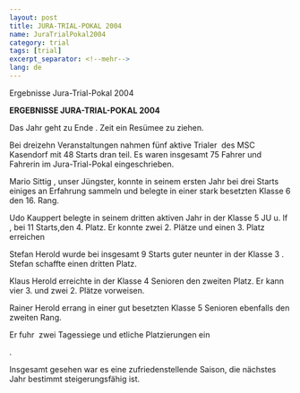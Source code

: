 ```yaml
---
layout: post
title: JURA-TRIAL-POKAL 2004
name: JuraTrialPokal2004
category: trial
tags: [trial]
excerpt_separator: <!--mehr-->
lang: de
---
```


Ergebnisse Jura-Trial-Pokal 2004

<!--mehr-->

**ERGEBNISSE JURA-TRIAL-POKAL 2004**

Das Jahr geht zu Ende . Zeit ein Resümee zu ziehen.

Bei dreizehn Veranstaltungen nahmen fünf aktive Trialer&nbsp; des MSC Kasendorf mit 48 Starts dran teil. Es waren insgesamt 75 Fahrer und Fahrerin im Jura-Trial-Pokal eingeschrieben.

Mario Sittig , unser Jüngster, konnte in seinem ersten Jahr bei drei Starts einiges an Erfahrung sammeln und belegte in einer stark besetzten Klasse 6 den 16. Rang.

Udo Kauppert belegte in seinem dritten aktiven Jahr in der Klasse 5 JU u. lf , bei 11 Starts,den 4. Platz. Er konnte zwei 2. Plätze und einen 3. Platz erreichen

Stefan Herold wurde bei insgesamt 9 Starts guter neunter in der Klasse 3 . Stefan schaffte einen dritten Platz.

Klaus Herold erreichte in der Klasse 4 Senioren den zweiten Platz. Er kann vier 3. und zwei 2. Plätze vorweisen.

Rainer Herold errang in einer gut besetzten Klasse 5 Senioren ebenfalls den zweiten Rang.

Er fuhr&nbsp; zwei Tagessiege und etliche Platzierungen ein

.

Insgesamt gesehen war es eine zufriedenstellende Saison, die nächstes Jahr bestimmt steigerungsfähig ist.&nbsp;
